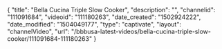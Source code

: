 {
    "title": "Bella Cucina Triple Slow Cooker",
    "description": "",
    "channelid": "111091684",
    "videoid": "111180263",
    "date_created": "1502924222",
    "date_modified": "1504049177",
    "type": "captivate",
    "layout": "channelVideo",
    "url": "\/bbbusa-latest-videos\/bella-cucina-triple-slow-cooker\/111091684-111180263"
}